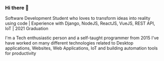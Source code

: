 ### Hi there 👋

Software Development Student who loves to transform ideas into reality using code | Experience with Django, NodeJS, ReactJS, VueJS, REST API, IoT | 2021 Graduation 

I'm a Tech enthusiastic person and a self-taught programmer from 2015
I've have worked on many different technologies related to Desktop applications, Websites, Web Applications, IoT and building automation tools for productivity


<!--
**dms24081999/dms24081999** is a ✨ _special_ ✨ repository because its `README.md` (this file) appears on your GitHub profile.

Here are some ideas to get you started:

- 🔭 I’m currently working on ...
- 🌱 I’m currently learning ...
- 👯 I’m looking to collaborate on ...
- 🤔 I’m looking for help with ...
- 💬 Ask me about ...
- 📫 How to reach me: ...
- 😄 Pronouns: ...
- ⚡ Fun fact: ...
-->
